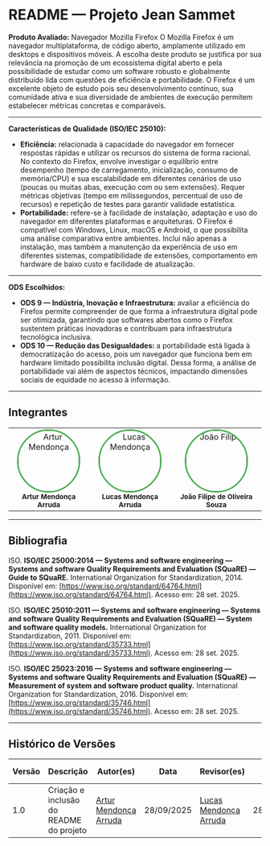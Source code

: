 # README — Projeto Jean Sammet

**Produto Avaliado:** Navegador Mozilla Firefox
O Mozilla Firefox é um navegador multiplataforma, de código aberto, amplamente utilizado em desktops e dispositivos móveis. A escolha deste produto se justifica por sua relevância na promoção de um ecossistema digital aberto e pela possibilidade de estudar como um software robusto e globalmente distribuído lida com questões de eficiência e portabilidade. O Firefox é um excelente objeto de estudo pois seu desenvolvimento contínuo, sua comunidade ativa e sua diversidade de ambientes de execução permitem estabelecer métricas concretas e comparáveis.

---

**Características de Qualidade (ISO/IEC 25010):**

* **Eficiência:** relacionada à capacidade do navegador em fornecer respostas rápidas e utilizar os recursos do sistema de forma racional. No contexto do Firefox, envolve investigar o equilíbrio entre desempenho (tempo de carregamento, inicialização, consumo de memória/CPU) e sua escalabilidade em diferentes cenários de uso (poucas ou muitas abas, execução com ou sem extensões). Requer métricas objetivas (tempo em milissegundos, percentual de uso de recursos) e repetição de testes para garantir validade estatística.
* **Portabilidade:** refere-se à facilidade de instalação, adaptação e uso do navegador em diferentes plataformas e arquiteturas. O Firefox é compatível com Windows, Linux, macOS e Android, o que possibilita uma análise comparativa entre ambientes. Inclui não apenas a instalação, mas também a manutenção da experiência de uso em diferentes sistemas, compatibilidade de extensões, comportamento em hardware de baixo custo e facilidade de atualização.

---

**ODS Escolhidos:**

* **ODS 9 — Indústria, Inovação e Infraestrutura:** avaliar a eficiência do Firefox permite compreender de que forma a infraestrutura digital pode ser otimizada, garantindo que softwares abertos como o Firefox sustentem práticas inovadoras e contribuam para infraestrutura tecnológica inclusiva.
* **ODS 10 — Redução das Desigualdades:** a portabilidade está ligada à democratização do acesso, pois um navegador que funciona bem em hardware limitado possibilita inclusão digital. Dessa forma, a análise de portabilidade vai além de aspectos técnicos, impactando dimensões sociais de equidade no acesso à informação.

---

## Integrantes

<div align="center">
  <table align="center">
    <tr>
      <td align="center">
        <a href="https://github.com/ArtyMend07">
          <img style="border-radius: 50%; border: 3px solid #4CAF50;" src="https://github.com/ArtyMend07.png" width="120px;" alt="Artur Mendonça"/>
        </a><br />
        <sub><b>Artur Mendonça Arruda</b></sub><br/>
      </td>
      <td align="center">
        <a href="https://github.com/lucasarruda9">
          <img style="border-radius: 50%; border: 3px solid #4CAF50;" src="https://github.com/lucasarruda9.png" width="120px;" alt="Lucas Mendonça"/>
        </a><br />
        <sub><b>Lucas Mendonça Arruda</b></sub><br/>
      </td>
      <td align="center">
        <a href="https://github.com/joao151104">
          <img style="border-radius: 50%; border: 3px solid #4CAF50;" src="https://github.com/joao151104.png" width="120px;" alt="João Filipe"/>
        </a><br />
        <sub><b>João Filipe de Oliveira Souza</b></sub><br/>
      </td>
    </tr>
  </table>
</div>

---

## Bibliografia

ISO. **ISO/IEC 25000:2014 — Systems and software engineering — Systems and software Quality Requirements and Evaluation (SQuaRE) — Guide to SQuaRE.** International Organization for Standardization, 2014. Disponível em: [https://www.iso.org/standard/64764.html](https://www.iso.org/standard/64764.html). Acesso em: 28 set. 2025.

ISO. **ISO/IEC 25010:2011 — Systems and software engineering — Systems and software Quality Requirements and Evaluation (SQuaRE) — System and software quality models.** International Organization for Standardization, 2011. Disponível em: [https://www.iso.org/standard/35733.html](https://www.iso.org/standard/35733.html). Acesso em: 28 set. 2025.

ISO. **ISO/IEC 25023:2016 — Systems and software engineering — Systems and software Quality Requirements and Evaluation (SQuaRE) — Measurement of system and software product quality.** International Organization for Standardization, 2016. Disponível em: [https://www.iso.org/standard/35746.html](https://www.iso.org/standard/35746.html). Acesso em: 28 set. 2025.

---

## Histórico de Versões

| Versão | Descrição                               | Autor(es)                                              | Data       | Revisor(es)                                              | Data de Revisão |
| ------ | --------------------------------------- | ------------------------------------------------------ | ---------- | -------------------------------------------------------- | --------------- |
| 1.0    | Criação e inclusão do README do projeto | [Artur Mendonça Arruda](https://github.com/ArtyMend07) | 28/09/2025 | [Lucas Mendonça Arruda](https://github.com/lucasarruda9) | 28/09/2025      |
